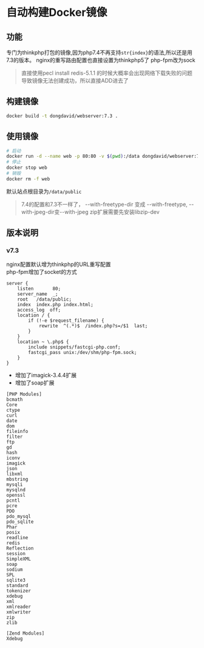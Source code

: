 # 自动构建Docker镜像  

## 功能  

专门为thinkphp打包的镜像,因为php7.4不再支持`str{index}`的语法,所以还是用7.3的版本。
nginx的重写路由配置也直接设置为thinkphp5了
php-fpm改为sock

> 直接使用pecl install redis-5.1.1 的时候大概率会出现网络下载失败的问题导致镜像无法创建成功，所以直接ADD进去了

## 构建镜像
```sh
docker build -t dongdavid/webserver:7.3 .
```

## 使用镜像
```sh
# 启动
docker run -d --name web -p 80:80 -v $(pwd):/data dongdavid/webserver:7.3 && docker exec -it web /bin/bash
# 停止  
docker stop web
# 销毁
docker rm -f web
```  

默认站点根目录为`/data/public`  


> 7.4的配置和7.3不一样了， --with-freetype-dir 变成 --with-freetype, --with-jpeg-dir变--with-jpeg
> zip扩展需要先安装libzip-dev

## 版本说明  



### v7.3

nginx配置默认增为thinkphp的URL重写配置  
php-fpm增加了socket的方式
```
server {
    listen       80;
    server_name  _;
    root   /data/public;
    index  index.php index.html;
    access_log  off;
    location / {
        if (!-e $request_filename) {
            rewrite  ^(.*)$  /index.php?s=/$1  last;
        }
    }
    location ~ \.php$ {
        include snippets/fastcgi-php.conf;
        fastcgi_pass unix:/dev/shm/php-fpm.sock;
    }
}
```

* 增加了imagick-3.4.4扩展
* 增加了soap扩展

```
[PHP Modules]
bcmath
Core
ctype
curl
date
dom
fileinfo
filter
ftp
gd
hash
iconv
imagick
json
libxml
mbstring
mysqli
mysqlnd
openssl
pcntl
pcre
PDO
pdo_mysql
pdo_sqlite
Phar
posix
readline
redis
Reflection
session
SimpleXML
soap
sodium
SPL
sqlite3
standard
tokenizer
xdebug
xml
xmlreader
xmlwriter
zip
zlib

[Zend Modules]
Xdebug
```